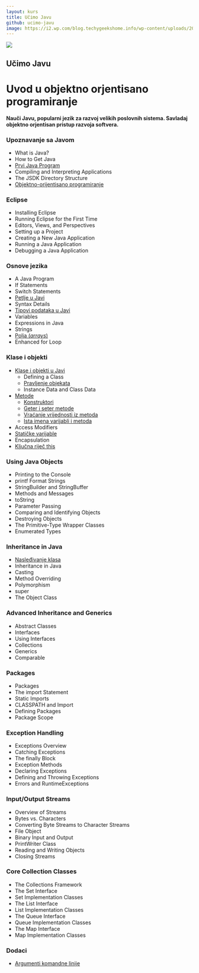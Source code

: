 ```yaml
---
layout: kurs
title: Učimo Javu
github: ucimo-javu
image: https://i2.wp.com/blog.techygeekshome.info/wp-content/uploads/2017/03/java-logo.png?resize=720%2C340&ssl=1
---
```


![]({{page.image}})

## Učimo Javu
# Uvod u objektno orjentisano programiranje

**Nauči Javu, popularni jezik za razvoj velikih poslovnih sistema. Savladaj objektno orjentisan pristup razvoja softvera.**

### Upoznavanje sa Javom

- What is Java?
- How to Get Java
- [Prvi Java Program](/zdravo-java)
- Compiling and Interpreting Applications
- The JSDK Directory Structure
- [Objektno-orijentisano programiranje](/objektno-orijentisano-programiranje)

### Eclipse

- Installing Eclipse
- Running Eclipse for the First Time
- Editors, Views, and Perspectives
- Setting up a Project
- Creating a New Java Application
- Running a Java Application
- Debugging a Java Application

### Osnove jezika

- A Java Program
- If Statements
- Switch Statements
- [Petlje u Javi](/java-petlje)
- Syntax Details
- [Tipovi podataka u Javi](/java-tipovi-podataka)
- Variables
- Expressions in Java
- Strings
- [Polja (*arrays*)](/java-polja)
- Enhanced for Loop

### Klase i objekti

- [Klase i objekti u Javi](/java-klase-i-objekti)
  - Defining a Class
  - [Pravljenje objekata](/java-objekti)
  - Instance Data and Class Data
- [Metode](/java-metode)
  - [Konstruktori](/java-konstruktori)
  - [Geter i seter metode](/java-geteri-i-seteri)
  - [Vraćanje vrijednosti iz metoda](/java-vracanje-vrednosti)
  - [Ista imena varijabli i metoda](/ista-imena-varijabli-i-metoda)
- Access Modifiers
- [Statičke varijable](/java-staticke-varijable)
- Encapsulation
- [Ključna riječ this](/java-this)

### Using Java Objects

- Printing to the Console
- printf Format Strings
- StringBuilder and StringBuffer
- Methods and Messages
- toString
- Parameter Passing
- Comparing and Identifying Objects
- Destroying Objects
- The Primitive-Type Wrapper Classes
- Enumerated Types

### Inheritance in Java

- [Nasleđivanje klasa](/nasledjivanje-klasa)
- Inheritance in Java
- Casting
- Method Overriding
- Polymorphism
- super
- The Object Class

### Advanced Inheritance and Generics

- Abstract Classes
- Interfaces
- Using Interfaces
- Collections
- Generics
- Comparable

### Packages

- Packages
- The import Statement
- Static Imports
- CLASSPATH and Import
- Defining Packages
- Package Scope

### Exception Handling

- Exceptions Overview
- Catching Exceptions
- The finally Block
- Exception Methods
- Declaring Exceptions
- Defining and Throwing Exceptions
- Errors and RuntimeExceptions

### Input/Output Streams

- Overview of Streams
- Bytes vs. Characters
- Converting Byte Streams to Character Streams
- File Object
- Binary Input and Output
- PrintWriter Class
- Reading and Writing Objects
- Closing Streams

### Core Collection Classes

- The Collections Framework
- The Set Interface
- Set Implementation Classes
- The List Interface
- List Implementation Classes
- The Queue Interface
- Queue Implementation Classes
- The Map Interface
- Map Implementation Classes

### Dodaci

- [Argumenti komandne linije](/java-argumenti-komandne-linije)
